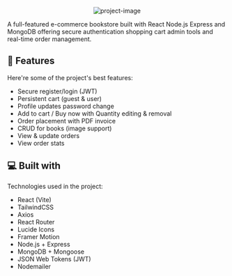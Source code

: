 <p align="center"><img src="https://socialify.git.ci/vippium/Bookstore-Management-System/image?custom_description=&amp;custom_language=React&amp;description=1&amp;font=Jost&amp;language=1&amp;name=1&amp;pattern=Transparent&amp;theme=Auto" alt="project-image"></p>

<p id="description">A full-featured e-commerce bookstore built with React Node.js Express and MongoDB offering secure authentication shopping cart admin tools and real-time order management.</p>


<h2>🧐 Features</h2>

Here're some of the project's best features:

*   Secure register/login (JWT)
*   Persistent cart (guest & user)
*   Profile updates password change
*   Add to cart / Buy now with Quantity editing & removal
*   Order placement with PDF invoice
*   CRUD for books (image support)
*   View & update orders
*   View order stats

  
  
<h2>💻 Built with</h2>

Technologies used in the project:

*   React (Vite)
*   TailwindCSS
*   Axios
*   React Router
*   Lucide Icons
*   Framer Motion
*   Node.js + Express
*   MongoDB + Mongoose
*   JSON Web Tokens (JWT)
*   Nodemailer
